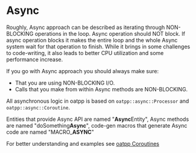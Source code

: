 # Async <seo/>

Roughly, Async approach can be described as iterating through NON-BLOCKING operations in the loop. 
Async operation should NOT block. If async operation blocks it makes the entire loop and the whole Async system wait for that operation to finish.
While it brings in some challenges to code-writing, it also leads to better CPU utilization and some performance increase.

If you go with Async approach you should always make sure:

- That you are using NON-BLOCKING I/O.
- Calls that you make from within Async methods are NON-BLOCKING.

All asynchronous logic in oatpp is based on `oatpp::async::Processor` and `oatpp::async::Coroutine`. 

Entities that provide Async API are named "**Async**Entity", Async methods are named "doSomething**Async**", 
code-gen macros that generate Async code are named "MACRO_**ASYNC**"
 
For better understanding and examples see [oatpp Coroutines](/docs/oatpp-coroutines/)

